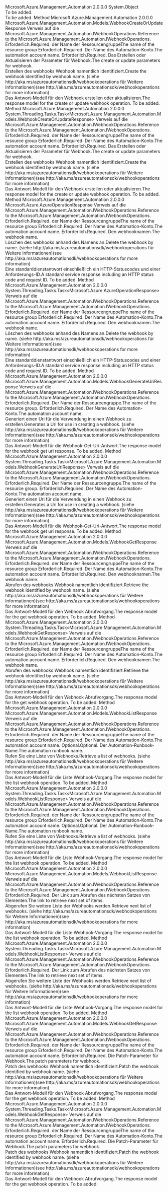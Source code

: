 <Type Name="WebhookOperationsExtensions" FullName="Microsoft.Azure.Management.Automation.WebhookOperationsExtensions">
  <TypeSignature Language="C#" Value="public static class WebhookOperationsExtensions" />
  <TypeSignature Language="ILAsm" Value=".class public auto ansi abstract sealed beforefieldinit WebhookOperationsExtensions extends System.Object" />
  <TypeSignature Language="DocId" Value="T:Microsoft.Azure.Management.Automation.WebhookOperationsExtensions" />
  <TypeSignature Language="VB.NET" Value="Public Module WebhookOperationsExtensions" />
  <TypeSignature Language="F#" Value="type WebhookOperationsExtensions = class" />
  <AssemblyInfo>
    <AssemblyName>Microsoft.Azure.Management.Automation</AssemblyName>
    <AssemblyVersion>2.0.0.0</AssemblyVersion>
  </AssemblyInfo>
  <Base>
    <BaseTypeName>System.Object</BaseTypeName>
  </Base>
  <Interfaces />
  <Docs>
    <summary>To be added.</summary>
    <remarks>To be added.</remarks>
  </Docs>
  <Members>
    <Member MemberName="CreateOrUpdate">
      <MemberSignature Language="C#" Value="public static Microsoft.Azure.Management.Automation.Models.WebhookCreateOrUpdateResponse CreateOrUpdate (this Microsoft.Azure.Management.Automation.IWebhookOperations operations, string resourceGroupName, string automationAccount, Microsoft.Azure.Management.Automation.Models.WebhookCreateOrUpdateParameters parameters);" />
      <MemberSignature Language="ILAsm" Value=".method public static hidebysig class Microsoft.Azure.Management.Automation.Models.WebhookCreateOrUpdateResponse CreateOrUpdate(class Microsoft.Azure.Management.Automation.IWebhookOperations operations, string resourceGroupName, string automationAccount, class Microsoft.Azure.Management.Automation.Models.WebhookCreateOrUpdateParameters parameters) cil managed" />
      <MemberSignature Language="DocId" Value="M:Microsoft.Azure.Management.Automation.WebhookOperationsExtensions.CreateOrUpdate(Microsoft.Azure.Management.Automation.IWebhookOperations,System.String,System.String,Microsoft.Azure.Management.Automation.Models.WebhookCreateOrUpdateParameters)" />
      <MemberSignature Language="VB.NET" Value="&lt;Extension()&gt;&#xA;Public Function CreateOrUpdate (operations As IWebhookOperations, resourceGroupName As String, automationAccount As String, parameters As WebhookCreateOrUpdateParameters) As WebhookCreateOrUpdateResponse" />
      <MemberSignature Language="F#" Value="static member CreateOrUpdate : Microsoft.Azure.Management.Automation.IWebhookOperations * string * string * Microsoft.Azure.Management.Automation.Models.WebhookCreateOrUpdateParameters -&gt; Microsoft.Azure.Management.Automation.Models.WebhookCreateOrUpdateResponse" Usage="Microsoft.Azure.Management.Automation.WebhookOperationsExtensions.CreateOrUpdate (operations, resourceGroupName, automationAccount, parameters)" />
      <MemberType>Method</MemberType>
      <AssemblyInfo>
        <AssemblyName>Microsoft.Azure.Management.Automation</AssemblyName>
        <AssemblyVersion>2.0.0.0</AssemblyVersion>
      </AssemblyInfo>
      <ReturnValue>
        <ReturnType>Microsoft.Azure.Management.Automation.Models.WebhookCreateOrUpdateResponse</ReturnType>
      </ReturnValue>
      <Parameters>
        <Parameter Name="operations" Type="Microsoft.Azure.Management.Automation.IWebhookOperations" RefType="this" />
        <Parameter Name="resourceGroupName" Type="System.String" />
        <Parameter Name="automationAccount" Type="System.String" />
        <Parameter Name="parameters" Type="Microsoft.Azure.Management.Automation.Models.WebhookCreateOrUpdateParameters" />
      </Parameters>
      <Docs>
        <param name="operations">
            <span data-ttu-id="424de-101">Verweis auf die Microsoft.Azure.Management.Automation.IWebhookOperations.</span><span class="sxs-lookup"><span data-stu-id="424de-101">Reference to the Microsoft.Azure.Management.Automation.IWebhookOperations.</span></span>
            </param>
        <param name="resourceGroupName">
            <span data-ttu-id="424de-102">Erforderlich.</span><span class="sxs-lookup"><span data-stu-id="424de-102">Required.</span></span> <span data-ttu-id="424de-103">der Name der Ressourcengruppe</span><span class="sxs-lookup"><span data-stu-id="424de-103">The name of the resource group</span></span>
            </param>
        <param name="automationAccount">
            <span data-ttu-id="424de-104">Erforderlich.</span><span class="sxs-lookup"><span data-stu-id="424de-104">Required.</span></span> <span data-ttu-id="424de-105">Der Name des Automation-Konto.</span><span class="sxs-lookup"><span data-stu-id="424de-105">The automation account name.</span></span>
            </param>
        <param name="parameters">
            <span data-ttu-id="424de-106">Erforderlich.</span><span class="sxs-lookup"><span data-stu-id="424de-106">Required.</span></span> <span data-ttu-id="424de-107">Das Erstellen oder Aktualisieren der Parameter für Webhook.</span><span class="sxs-lookup"><span data-stu-id="424de-107">The create or update parameters for webhook.</span></span>
            </param>
        <summary>
            <span data-ttu-id="424de-108">Erstellen des webhooks Webhook namentlich identifiziert.</span><span class="sxs-lookup"><span data-stu-id="424de-108">Create the webhook identified by webhook name.</span></span>  <span data-ttu-id="424de-109">(siehe http://aka.ms/azureautomationsdk/webhookoperations für Weitere Informationen)</span><span class="sxs-lookup"><span data-stu-id="424de-109">(see http://aka.ms/azureautomationsdk/webhookoperations for more information)</span></span>
            </summary>
        <returns>
            <span data-ttu-id="424de-110">Das Antwort-Modell für den Webhook erstellen oder aktualisieren.</span><span class="sxs-lookup"><span data-stu-id="424de-110">The response model for the create or update webhook operation.</span></span>
            </returns>
        <remarks>To be added.</remarks>
      </Docs>
    </Member>
    <Member MemberName="CreateOrUpdateAsync">
      <MemberSignature Language="C#" Value="public static System.Threading.Tasks.Task&lt;Microsoft.Azure.Management.Automation.Models.WebhookCreateOrUpdateResponse&gt; CreateOrUpdateAsync (this Microsoft.Azure.Management.Automation.IWebhookOperations operations, string resourceGroupName, string automationAccount, Microsoft.Azure.Management.Automation.Models.WebhookCreateOrUpdateParameters parameters);" />
      <MemberSignature Language="ILAsm" Value=".method public static hidebysig class System.Threading.Tasks.Task`1&lt;class Microsoft.Azure.Management.Automation.Models.WebhookCreateOrUpdateResponse&gt; CreateOrUpdateAsync(class Microsoft.Azure.Management.Automation.IWebhookOperations operations, string resourceGroupName, string automationAccount, class Microsoft.Azure.Management.Automation.Models.WebhookCreateOrUpdateParameters parameters) cil managed" />
      <MemberSignature Language="DocId" Value="M:Microsoft.Azure.Management.Automation.WebhookOperationsExtensions.CreateOrUpdateAsync(Microsoft.Azure.Management.Automation.IWebhookOperations,System.String,System.String,Microsoft.Azure.Management.Automation.Models.WebhookCreateOrUpdateParameters)" />
      <MemberSignature Language="VB.NET" Value="&lt;Extension()&gt;&#xA;Public Function CreateOrUpdateAsync (operations As IWebhookOperations, resourceGroupName As String, automationAccount As String, parameters As WebhookCreateOrUpdateParameters) As Task(Of WebhookCreateOrUpdateResponse)" />
      <MemberSignature Language="F#" Value="static member CreateOrUpdateAsync : Microsoft.Azure.Management.Automation.IWebhookOperations * string * string * Microsoft.Azure.Management.Automation.Models.WebhookCreateOrUpdateParameters -&gt; System.Threading.Tasks.Task&lt;Microsoft.Azure.Management.Automation.Models.WebhookCreateOrUpdateResponse&gt;" Usage="Microsoft.Azure.Management.Automation.WebhookOperationsExtensions.CreateOrUpdateAsync (operations, resourceGroupName, automationAccount, parameters)" />
      <MemberType>Method</MemberType>
      <AssemblyInfo>
        <AssemblyName>Microsoft.Azure.Management.Automation</AssemblyName>
        <AssemblyVersion>2.0.0.0</AssemblyVersion>
      </AssemblyInfo>
      <ReturnValue>
        <ReturnType>System.Threading.Tasks.Task&lt;Microsoft.Azure.Management.Automation.Models.WebhookCreateOrUpdateResponse&gt;</ReturnType>
      </ReturnValue>
      <Parameters>
        <Parameter Name="operations" Type="Microsoft.Azure.Management.Automation.IWebhookOperations" RefType="this" />
        <Parameter Name="resourceGroupName" Type="System.String" />
        <Parameter Name="automationAccount" Type="System.String" />
        <Parameter Name="parameters" Type="Microsoft.Azure.Management.Automation.Models.WebhookCreateOrUpdateParameters" />
      </Parameters>
      <Docs>
        <param name="operations">
            <span data-ttu-id="424de-111">Verweis auf die Microsoft.Azure.Management.Automation.IWebhookOperations.</span><span class="sxs-lookup"><span data-stu-id="424de-111">Reference to the Microsoft.Azure.Management.Automation.IWebhookOperations.</span></span>
            </param>
        <param name="resourceGroupName">
            <span data-ttu-id="424de-112">Erforderlich.</span><span class="sxs-lookup"><span data-stu-id="424de-112">Required.</span></span> <span data-ttu-id="424de-113">der Name der Ressourcengruppe</span><span class="sxs-lookup"><span data-stu-id="424de-113">The name of the resource group</span></span>
            </param>
        <param name="automationAccount">
            <span data-ttu-id="424de-114">Erforderlich.</span><span class="sxs-lookup"><span data-stu-id="424de-114">Required.</span></span> <span data-ttu-id="424de-115">Der Name des Automation-Konto.</span><span class="sxs-lookup"><span data-stu-id="424de-115">The automation account name.</span></span>
            </param>
        <param name="parameters">
            <span data-ttu-id="424de-116">Erforderlich.</span><span class="sxs-lookup"><span data-stu-id="424de-116">Required.</span></span> <span data-ttu-id="424de-117">Das Erstellen oder Aktualisieren der Parameter für Webhook.</span><span class="sxs-lookup"><span data-stu-id="424de-117">The create or update parameters for webhook.</span></span>
            </param>
        <summary>
            <span data-ttu-id="424de-118">Erstellen des webhooks Webhook namentlich identifiziert.</span><span class="sxs-lookup"><span data-stu-id="424de-118">Create the webhook identified by webhook name.</span></span>  <span data-ttu-id="424de-119">(siehe http://aka.ms/azureautomationsdk/webhookoperations für Weitere Informationen)</span><span class="sxs-lookup"><span data-stu-id="424de-119">(see http://aka.ms/azureautomationsdk/webhookoperations for more information)</span></span>
            </summary>
        <returns>
            <span data-ttu-id="424de-120">Das Antwort-Modell für den Webhook erstellen oder aktualisieren.</span><span class="sxs-lookup"><span data-stu-id="424de-120">The response model for the create or update webhook operation.</span></span>
            </returns>
        <remarks>To be added.</remarks>
      </Docs>
    </Member>
    <Member MemberName="Delete">
      <MemberSignature Language="C#" Value="public static Microsoft.Azure.AzureOperationResponse Delete (this Microsoft.Azure.Management.Automation.IWebhookOperations operations, string resourceGroupName, string automationAccount, string webhookName);" />
      <MemberSignature Language="ILAsm" Value=".method public static hidebysig class Microsoft.Azure.AzureOperationResponse Delete(class Microsoft.Azure.Management.Automation.IWebhookOperations operations, string resourceGroupName, string automationAccount, string webhookName) cil managed" />
      <MemberSignature Language="DocId" Value="M:Microsoft.Azure.Management.Automation.WebhookOperationsExtensions.Delete(Microsoft.Azure.Management.Automation.IWebhookOperations,System.String,System.String,System.String)" />
      <MemberSignature Language="VB.NET" Value="&lt;Extension()&gt;&#xA;Public Function Delete (operations As IWebhookOperations, resourceGroupName As String, automationAccount As String, webhookName As String) As AzureOperationResponse" />
      <MemberSignature Language="F#" Value="static member Delete : Microsoft.Azure.Management.Automation.IWebhookOperations * string * string * string -&gt; Microsoft.Azure.AzureOperationResponse" Usage="Microsoft.Azure.Management.Automation.WebhookOperationsExtensions.Delete (operations, resourceGroupName, automationAccount, webhookName)" />
      <MemberType>Method</MemberType>
      <AssemblyInfo>
        <AssemblyName>Microsoft.Azure.Management.Automation</AssemblyName>
        <AssemblyVersion>2.0.0.0</AssemblyVersion>
      </AssemblyInfo>
      <ReturnValue>
        <ReturnType>Microsoft.Azure.AzureOperationResponse</ReturnType>
      </ReturnValue>
      <Parameters>
        <Parameter Name="operations" Type="Microsoft.Azure.Management.Automation.IWebhookOperations" RefType="this" />
        <Parameter Name="resourceGroupName" Type="System.String" />
        <Parameter Name="automationAccount" Type="System.String" />
        <Parameter Name="webhookName" Type="System.String" />
      </Parameters>
      <Docs>
        <param name="operations">
            <span data-ttu-id="424de-121">Verweis auf die Microsoft.Azure.Management.Automation.IWebhookOperations.</span><span class="sxs-lookup"><span data-stu-id="424de-121">Reference to the Microsoft.Azure.Management.Automation.IWebhookOperations.</span></span>
            </param>
        <param name="resourceGroupName">
            <span data-ttu-id="424de-122">Erforderlich.</span><span class="sxs-lookup"><span data-stu-id="424de-122">Required.</span></span> <span data-ttu-id="424de-123">der Name der Ressourcengruppe</span><span class="sxs-lookup"><span data-stu-id="424de-123">The name of the resource group</span></span>
            </param>
        <param name="automationAccount">
            <span data-ttu-id="424de-124">Erforderlich.</span><span class="sxs-lookup"><span data-stu-id="424de-124">Required.</span></span> <span data-ttu-id="424de-125">Der Name des Automation-Konto.</span><span class="sxs-lookup"><span data-stu-id="424de-125">The automation account name.</span></span>
            </param>
        <param name="webhookName">
            <span data-ttu-id="424de-126">Erforderlich.</span><span class="sxs-lookup"><span data-stu-id="424de-126">Required.</span></span> <span data-ttu-id="424de-127">Den webhooknamen.</span><span class="sxs-lookup"><span data-stu-id="424de-127">The webhook name.</span></span>
            </param>
        <summary>
            <span data-ttu-id="424de-128">Löschen des webhooks anhand des Namens an.</span><span class="sxs-lookup"><span data-stu-id="424de-128">Delete the webhook by name.</span></span>  <span data-ttu-id="424de-129">(siehe http://aka.ms/azureautomationsdk/webhookoperations für Weitere Informationen)</span><span class="sxs-lookup"><span data-stu-id="424de-129">(see http://aka.ms/azureautomationsdk/webhookoperations for more information)</span></span>
            </summary>
        <returns>
            <span data-ttu-id="424de-130">Eine standarddienstantwort einschließlich ein HTTP-Statuscodes und einer Anforderungs-ID.</span><span class="sxs-lookup"><span data-stu-id="424de-130">A standard service response including an HTTP status code and request ID.</span></span>
            </returns>
        <remarks>To be added.</remarks>
      </Docs>
    </Member>
    <Member MemberName="DeleteAsync">
      <MemberSignature Language="C#" Value="public static System.Threading.Tasks.Task&lt;Microsoft.Azure.AzureOperationResponse&gt; DeleteAsync (this Microsoft.Azure.Management.Automation.IWebhookOperations operations, string resourceGroupName, string automationAccount, string webhookName);" />
      <MemberSignature Language="ILAsm" Value=".method public static hidebysig class System.Threading.Tasks.Task`1&lt;class Microsoft.Azure.AzureOperationResponse&gt; DeleteAsync(class Microsoft.Azure.Management.Automation.IWebhookOperations operations, string resourceGroupName, string automationAccount, string webhookName) cil managed" />
      <MemberSignature Language="DocId" Value="M:Microsoft.Azure.Management.Automation.WebhookOperationsExtensions.DeleteAsync(Microsoft.Azure.Management.Automation.IWebhookOperations,System.String,System.String,System.String)" />
      <MemberSignature Language="VB.NET" Value="&lt;Extension()&gt;&#xA;Public Function DeleteAsync (operations As IWebhookOperations, resourceGroupName As String, automationAccount As String, webhookName As String) As Task(Of AzureOperationResponse)" />
      <MemberSignature Language="F#" Value="static member DeleteAsync : Microsoft.Azure.Management.Automation.IWebhookOperations * string * string * string -&gt; System.Threading.Tasks.Task&lt;Microsoft.Azure.AzureOperationResponse&gt;" Usage="Microsoft.Azure.Management.Automation.WebhookOperationsExtensions.DeleteAsync (operations, resourceGroupName, automationAccount, webhookName)" />
      <MemberType>Method</MemberType>
      <AssemblyInfo>
        <AssemblyName>Microsoft.Azure.Management.Automation</AssemblyName>
        <AssemblyVersion>2.0.0.0</AssemblyVersion>
      </AssemblyInfo>
      <ReturnValue>
        <ReturnType>System.Threading.Tasks.Task&lt;Microsoft.Azure.AzureOperationResponse&gt;</ReturnType>
      </ReturnValue>
      <Parameters>
        <Parameter Name="operations" Type="Microsoft.Azure.Management.Automation.IWebhookOperations" RefType="this" />
        <Parameter Name="resourceGroupName" Type="System.String" />
        <Parameter Name="automationAccount" Type="System.String" />
        <Parameter Name="webhookName" Type="System.String" />
      </Parameters>
      <Docs>
        <param name="operations">
            <span data-ttu-id="424de-131">Verweis auf die Microsoft.Azure.Management.Automation.IWebhookOperations.</span><span class="sxs-lookup"><span data-stu-id="424de-131">Reference to the Microsoft.Azure.Management.Automation.IWebhookOperations.</span></span>
            </param>
        <param name="resourceGroupName">
            <span data-ttu-id="424de-132">Erforderlich.</span><span class="sxs-lookup"><span data-stu-id="424de-132">Required.</span></span> <span data-ttu-id="424de-133">der Name der Ressourcengruppe</span><span class="sxs-lookup"><span data-stu-id="424de-133">The name of the resource group</span></span>
            </param>
        <param name="automationAccount">
            <span data-ttu-id="424de-134">Erforderlich.</span><span class="sxs-lookup"><span data-stu-id="424de-134">Required.</span></span> <span data-ttu-id="424de-135">Der Name des Automation-Konto.</span><span class="sxs-lookup"><span data-stu-id="424de-135">The automation account name.</span></span>
            </param>
        <param name="webhookName">
            <span data-ttu-id="424de-136">Erforderlich.</span><span class="sxs-lookup"><span data-stu-id="424de-136">Required.</span></span> <span data-ttu-id="424de-137">Den webhooknamen.</span><span class="sxs-lookup"><span data-stu-id="424de-137">The webhook name.</span></span>
            </param>
        <summary>
            <span data-ttu-id="424de-138">Löschen des webhooks anhand des Namens an.</span><span class="sxs-lookup"><span data-stu-id="424de-138">Delete the webhook by name.</span></span>  <span data-ttu-id="424de-139">(siehe http://aka.ms/azureautomationsdk/webhookoperations für Weitere Informationen)</span><span class="sxs-lookup"><span data-stu-id="424de-139">(see http://aka.ms/azureautomationsdk/webhookoperations for more information)</span></span>
            </summary>
        <returns>
            <span data-ttu-id="424de-140">Eine standarddienstantwort einschließlich ein HTTP-Statuscodes und einer Anforderungs-ID.</span><span class="sxs-lookup"><span data-stu-id="424de-140">A standard service response including an HTTP status code and request ID.</span></span>
            </returns>
        <remarks>To be added.</remarks>
      </Docs>
    </Member>
    <Member MemberName="GenerateUri">
      <MemberSignature Language="C#" Value="public static Microsoft.Azure.Management.Automation.Models.WebhookGenerateUriResponse GenerateUri (this Microsoft.Azure.Management.Automation.IWebhookOperations operations, string resourceGroupName, string automationAccount);" />
      <MemberSignature Language="ILAsm" Value=".method public static hidebysig class Microsoft.Azure.Management.Automation.Models.WebhookGenerateUriResponse GenerateUri(class Microsoft.Azure.Management.Automation.IWebhookOperations operations, string resourceGroupName, string automationAccount) cil managed" />
      <MemberSignature Language="DocId" Value="M:Microsoft.Azure.Management.Automation.WebhookOperationsExtensions.GenerateUri(Microsoft.Azure.Management.Automation.IWebhookOperations,System.String,System.String)" />
      <MemberSignature Language="VB.NET" Value="&lt;Extension()&gt;&#xA;Public Function GenerateUri (operations As IWebhookOperations, resourceGroupName As String, automationAccount As String) As WebhookGenerateUriResponse" />
      <MemberSignature Language="F#" Value="static member GenerateUri : Microsoft.Azure.Management.Automation.IWebhookOperations * string * string -&gt; Microsoft.Azure.Management.Automation.Models.WebhookGenerateUriResponse" Usage="Microsoft.Azure.Management.Automation.WebhookOperationsExtensions.GenerateUri (operations, resourceGroupName, automationAccount)" />
      <MemberType>Method</MemberType>
      <AssemblyInfo>
        <AssemblyName>Microsoft.Azure.Management.Automation</AssemblyName>
        <AssemblyVersion>2.0.0.0</AssemblyVersion>
      </AssemblyInfo>
      <ReturnValue>
        <ReturnType>Microsoft.Azure.Management.Automation.Models.WebhookGenerateUriResponse</ReturnType>
      </ReturnValue>
      <Parameters>
        <Parameter Name="operations" Type="Microsoft.Azure.Management.Automation.IWebhookOperations" RefType="this" />
        <Parameter Name="resourceGroupName" Type="System.String" />
        <Parameter Name="automationAccount" Type="System.String" />
      </Parameters>
      <Docs>
        <param name="operations">
            <span data-ttu-id="424de-141">Verweis auf die Microsoft.Azure.Management.Automation.IWebhookOperations.</span><span class="sxs-lookup"><span data-stu-id="424de-141">Reference to the Microsoft.Azure.Management.Automation.IWebhookOperations.</span></span>
            </param>
        <param name="resourceGroupName">
            <span data-ttu-id="424de-142">Erforderlich.</span><span class="sxs-lookup"><span data-stu-id="424de-142">Required.</span></span> <span data-ttu-id="424de-143">Der Name der Ressourcengruppe.</span><span class="sxs-lookup"><span data-stu-id="424de-143">The name of the resource group.</span></span>
            </param>
        <param name="automationAccount">
            <span data-ttu-id="424de-144">Erforderlich.</span><span class="sxs-lookup"><span data-stu-id="424de-144">Required.</span></span> <span data-ttu-id="424de-145">Der Name des Automation-Konto.</span><span class="sxs-lookup"><span data-stu-id="424de-145">The automation account name.</span></span>
            </param>
        <summary>
            <span data-ttu-id="424de-146">Generiert einen Uri für die Verwendung in einen Webhook zu erstellen.</span><span class="sxs-lookup"><span data-stu-id="424de-146">Generates a Uri for use in creating a webhook.</span></span>  <span data-ttu-id="424de-147">(siehe http://aka.ms/azureautomationsdk/webhookoperations für Weitere Informationen)</span><span class="sxs-lookup"><span data-stu-id="424de-147">(see http://aka.ms/azureautomationsdk/webhookoperations for more information)</span></span>
            </summary>
        <returns>
            <span data-ttu-id="424de-148">Das Antwort-Modell für die Webhook-Get-Uri-Antwort.</span><span class="sxs-lookup"><span data-stu-id="424de-148">The response model for the webhook get uri response.</span></span>
            </returns>
        <remarks>To be added.</remarks>
      </Docs>
    </Member>
    <Member MemberName="GenerateUriAsync">
      <MemberSignature Language="C#" Value="public static System.Threading.Tasks.Task&lt;Microsoft.Azure.Management.Automation.Models.WebhookGenerateUriResponse&gt; GenerateUriAsync (this Microsoft.Azure.Management.Automation.IWebhookOperations operations, string resourceGroupName, string automationAccount);" />
      <MemberSignature Language="ILAsm" Value=".method public static hidebysig class System.Threading.Tasks.Task`1&lt;class Microsoft.Azure.Management.Automation.Models.WebhookGenerateUriResponse&gt; GenerateUriAsync(class Microsoft.Azure.Management.Automation.IWebhookOperations operations, string resourceGroupName, string automationAccount) cil managed" />
      <MemberSignature Language="DocId" Value="M:Microsoft.Azure.Management.Automation.WebhookOperationsExtensions.GenerateUriAsync(Microsoft.Azure.Management.Automation.IWebhookOperations,System.String,System.String)" />
      <MemberSignature Language="VB.NET" Value="&lt;Extension()&gt;&#xA;Public Function GenerateUriAsync (operations As IWebhookOperations, resourceGroupName As String, automationAccount As String) As Task(Of WebhookGenerateUriResponse)" />
      <MemberSignature Language="F#" Value="static member GenerateUriAsync : Microsoft.Azure.Management.Automation.IWebhookOperations * string * string -&gt; System.Threading.Tasks.Task&lt;Microsoft.Azure.Management.Automation.Models.WebhookGenerateUriResponse&gt;" Usage="Microsoft.Azure.Management.Automation.WebhookOperationsExtensions.GenerateUriAsync (operations, resourceGroupName, automationAccount)" />
      <MemberType>Method</MemberType>
      <AssemblyInfo>
        <AssemblyName>Microsoft.Azure.Management.Automation</AssemblyName>
        <AssemblyVersion>2.0.0.0</AssemblyVersion>
      </AssemblyInfo>
      <ReturnValue>
        <ReturnType>System.Threading.Tasks.Task&lt;Microsoft.Azure.Management.Automation.Models.WebhookGenerateUriResponse&gt;</ReturnType>
      </ReturnValue>
      <Parameters>
        <Parameter Name="operations" Type="Microsoft.Azure.Management.Automation.IWebhookOperations" RefType="this" />
        <Parameter Name="resourceGroupName" Type="System.String" />
        <Parameter Name="automationAccount" Type="System.String" />
      </Parameters>
      <Docs>
        <param name="operations">
            <span data-ttu-id="424de-149">Verweis auf die Microsoft.Azure.Management.Automation.IWebhookOperations.</span><span class="sxs-lookup"><span data-stu-id="424de-149">Reference to the Microsoft.Azure.Management.Automation.IWebhookOperations.</span></span>
            </param>
        <param name="resourceGroupName">
            <span data-ttu-id="424de-150">Erforderlich.</span><span class="sxs-lookup"><span data-stu-id="424de-150">Required.</span></span> <span data-ttu-id="424de-151">Der Name der Ressourcengruppe.</span><span class="sxs-lookup"><span data-stu-id="424de-151">The name of the resource group.</span></span>
            </param>
        <param name="automationAccount">
            <span data-ttu-id="424de-152">Erforderlich.</span><span class="sxs-lookup"><span data-stu-id="424de-152">Required.</span></span> <span data-ttu-id="424de-153">Der Name des Automation-Konto.</span><span class="sxs-lookup"><span data-stu-id="424de-153">The automation account name.</span></span>
            </param>
        <summary>
            <span data-ttu-id="424de-154">Generiert einen Uri für die Verwendung in einen Webhook zu erstellen.</span><span class="sxs-lookup"><span data-stu-id="424de-154">Generates a Uri for use in creating a webhook.</span></span>  <span data-ttu-id="424de-155">(siehe http://aka.ms/azureautomationsdk/webhookoperations für Weitere Informationen)</span><span class="sxs-lookup"><span data-stu-id="424de-155">(see http://aka.ms/azureautomationsdk/webhookoperations for more information)</span></span>
            </summary>
        <returns>
            <span data-ttu-id="424de-156">Das Antwort-Modell für die Webhook-Get-Uri-Antwort.</span><span class="sxs-lookup"><span data-stu-id="424de-156">The response model for the webhook get uri response.</span></span>
            </returns>
        <remarks>To be added.</remarks>
      </Docs>
    </Member>
    <Member MemberName="Get">
      <MemberSignature Language="C#" Value="public static Microsoft.Azure.Management.Automation.Models.WebhookGetResponse Get (this Microsoft.Azure.Management.Automation.IWebhookOperations operations, string resourceGroupName, string automationAccount, string webhookName);" />
      <MemberSignature Language="ILAsm" Value=".method public static hidebysig class Microsoft.Azure.Management.Automation.Models.WebhookGetResponse Get(class Microsoft.Azure.Management.Automation.IWebhookOperations operations, string resourceGroupName, string automationAccount, string webhookName) cil managed" />
      <MemberSignature Language="DocId" Value="M:Microsoft.Azure.Management.Automation.WebhookOperationsExtensions.Get(Microsoft.Azure.Management.Automation.IWebhookOperations,System.String,System.String,System.String)" />
      <MemberSignature Language="VB.NET" Value="&lt;Extension()&gt;&#xA;Public Function Get (operations As IWebhookOperations, resourceGroupName As String, automationAccount As String, webhookName As String) As WebhookGetResponse" />
      <MemberSignature Language="F#" Value="static member Get : Microsoft.Azure.Management.Automation.IWebhookOperations * string * string * string -&gt; Microsoft.Azure.Management.Automation.Models.WebhookGetResponse" Usage="Microsoft.Azure.Management.Automation.WebhookOperationsExtensions.Get (operations, resourceGroupName, automationAccount, webhookName)" />
      <MemberType>Method</MemberType>
      <AssemblyInfo>
        <AssemblyName>Microsoft.Azure.Management.Automation</AssemblyName>
        <AssemblyVersion>2.0.0.0</AssemblyVersion>
      </AssemblyInfo>
      <ReturnValue>
        <ReturnType>Microsoft.Azure.Management.Automation.Models.WebhookGetResponse</ReturnType>
      </ReturnValue>
      <Parameters>
        <Parameter Name="operations" Type="Microsoft.Azure.Management.Automation.IWebhookOperations" RefType="this" />
        <Parameter Name="resourceGroupName" Type="System.String" />
        <Parameter Name="automationAccount" Type="System.String" />
        <Parameter Name="webhookName" Type="System.String" />
      </Parameters>
      <Docs>
        <param name="operations">
            <span data-ttu-id="424de-157">Verweis auf die Microsoft.Azure.Management.Automation.IWebhookOperations.</span><span class="sxs-lookup"><span data-stu-id="424de-157">Reference to the Microsoft.Azure.Management.Automation.IWebhookOperations.</span></span>
            </param>
        <param name="resourceGroupName">
            <span data-ttu-id="424de-158">Erforderlich.</span><span class="sxs-lookup"><span data-stu-id="424de-158">Required.</span></span> <span data-ttu-id="424de-159">der Name der Ressourcengruppe</span><span class="sxs-lookup"><span data-stu-id="424de-159">The name of the resource group</span></span>
            </param>
        <param name="automationAccount">
            <span data-ttu-id="424de-160">Erforderlich.</span><span class="sxs-lookup"><span data-stu-id="424de-160">Required.</span></span> <span data-ttu-id="424de-161">Der Name des Automation-Konto.</span><span class="sxs-lookup"><span data-stu-id="424de-161">The automation account name.</span></span>
            </param>
        <param name="webhookName">
            <span data-ttu-id="424de-162">Erforderlich.</span><span class="sxs-lookup"><span data-stu-id="424de-162">Required.</span></span> <span data-ttu-id="424de-163">Den webhooknamen.</span><span class="sxs-lookup"><span data-stu-id="424de-163">The webhook name.</span></span>
            </param>
        <summary>
            <span data-ttu-id="424de-164">Abrufen des webhooks Webhook namentlich identifiziert.</span><span class="sxs-lookup"><span data-stu-id="424de-164">Retrieve the webhook identified by webhook name.</span></span>  <span data-ttu-id="424de-165">(siehe http://aka.ms/azureautomationsdk/webhookoperations für Weitere Informationen)</span><span class="sxs-lookup"><span data-stu-id="424de-165">(see http://aka.ms/azureautomationsdk/webhookoperations for more information)</span></span>
            </summary>
        <returns>
            <span data-ttu-id="424de-166">Das Antwort-Modell für den Webhook Abrufvorgang.</span><span class="sxs-lookup"><span data-stu-id="424de-166">The response model for the get webhook operation.</span></span>
            </returns>
        <remarks>To be added.</remarks>
      </Docs>
    </Member>
    <Member MemberName="GetAsync">
      <MemberSignature Language="C#" Value="public static System.Threading.Tasks.Task&lt;Microsoft.Azure.Management.Automation.Models.WebhookGetResponse&gt; GetAsync (this Microsoft.Azure.Management.Automation.IWebhookOperations operations, string resourceGroupName, string automationAccount, string webhookName);" />
      <MemberSignature Language="ILAsm" Value=".method public static hidebysig class System.Threading.Tasks.Task`1&lt;class Microsoft.Azure.Management.Automation.Models.WebhookGetResponse&gt; GetAsync(class Microsoft.Azure.Management.Automation.IWebhookOperations operations, string resourceGroupName, string automationAccount, string webhookName) cil managed" />
      <MemberSignature Language="DocId" Value="M:Microsoft.Azure.Management.Automation.WebhookOperationsExtensions.GetAsync(Microsoft.Azure.Management.Automation.IWebhookOperations,System.String,System.String,System.String)" />
      <MemberSignature Language="VB.NET" Value="&lt;Extension()&gt;&#xA;Public Function GetAsync (operations As IWebhookOperations, resourceGroupName As String, automationAccount As String, webhookName As String) As Task(Of WebhookGetResponse)" />
      <MemberSignature Language="F#" Value="static member GetAsync : Microsoft.Azure.Management.Automation.IWebhookOperations * string * string * string -&gt; System.Threading.Tasks.Task&lt;Microsoft.Azure.Management.Automation.Models.WebhookGetResponse&gt;" Usage="Microsoft.Azure.Management.Automation.WebhookOperationsExtensions.GetAsync (operations, resourceGroupName, automationAccount, webhookName)" />
      <MemberType>Method</MemberType>
      <AssemblyInfo>
        <AssemblyName>Microsoft.Azure.Management.Automation</AssemblyName>
        <AssemblyVersion>2.0.0.0</AssemblyVersion>
      </AssemblyInfo>
      <ReturnValue>
        <ReturnType>System.Threading.Tasks.Task&lt;Microsoft.Azure.Management.Automation.Models.WebhookGetResponse&gt;</ReturnType>
      </ReturnValue>
      <Parameters>
        <Parameter Name="operations" Type="Microsoft.Azure.Management.Automation.IWebhookOperations" RefType="this" />
        <Parameter Name="resourceGroupName" Type="System.String" />
        <Parameter Name="automationAccount" Type="System.String" />
        <Parameter Name="webhookName" Type="System.String" />
      </Parameters>
      <Docs>
        <param name="operations">
            <span data-ttu-id="424de-167">Verweis auf die Microsoft.Azure.Management.Automation.IWebhookOperations.</span><span class="sxs-lookup"><span data-stu-id="424de-167">Reference to the Microsoft.Azure.Management.Automation.IWebhookOperations.</span></span>
            </param>
        <param name="resourceGroupName">
            <span data-ttu-id="424de-168">Erforderlich.</span><span class="sxs-lookup"><span data-stu-id="424de-168">Required.</span></span> <span data-ttu-id="424de-169">der Name der Ressourcengruppe</span><span class="sxs-lookup"><span data-stu-id="424de-169">The name of the resource group</span></span>
            </param>
        <param name="automationAccount">
            <span data-ttu-id="424de-170">Erforderlich.</span><span class="sxs-lookup"><span data-stu-id="424de-170">Required.</span></span> <span data-ttu-id="424de-171">Der Name des Automation-Konto.</span><span class="sxs-lookup"><span data-stu-id="424de-171">The automation account name.</span></span>
            </param>
        <param name="webhookName">
            <span data-ttu-id="424de-172">Erforderlich.</span><span class="sxs-lookup"><span data-stu-id="424de-172">Required.</span></span> <span data-ttu-id="424de-173">Den webhooknamen.</span><span class="sxs-lookup"><span data-stu-id="424de-173">The webhook name.</span></span>
            </param>
        <summary>
            <span data-ttu-id="424de-174">Abrufen des webhooks Webhook namentlich identifiziert.</span><span class="sxs-lookup"><span data-stu-id="424de-174">Retrieve the webhook identified by webhook name.</span></span>  <span data-ttu-id="424de-175">(siehe http://aka.ms/azureautomationsdk/webhookoperations für Weitere Informationen)</span><span class="sxs-lookup"><span data-stu-id="424de-175">(see http://aka.ms/azureautomationsdk/webhookoperations for more information)</span></span>
            </summary>
        <returns>
            <span data-ttu-id="424de-176">Das Antwort-Modell für den Webhook Abrufvorgang.</span><span class="sxs-lookup"><span data-stu-id="424de-176">The response model for the get webhook operation.</span></span>
            </returns>
        <remarks>To be added.</remarks>
      </Docs>
    </Member>
    <Member MemberName="List">
      <MemberSignature Language="C#" Value="public static Microsoft.Azure.Management.Automation.Models.WebhookListResponse List (this Microsoft.Azure.Management.Automation.IWebhookOperations operations, string resourceGroupName, string automationAccount, string runbookName);" />
      <MemberSignature Language="ILAsm" Value=".method public static hidebysig class Microsoft.Azure.Management.Automation.Models.WebhookListResponse List(class Microsoft.Azure.Management.Automation.IWebhookOperations operations, string resourceGroupName, string automationAccount, string runbookName) cil managed" />
      <MemberSignature Language="DocId" Value="M:Microsoft.Azure.Management.Automation.WebhookOperationsExtensions.List(Microsoft.Azure.Management.Automation.IWebhookOperations,System.String,System.String,System.String)" />
      <MemberSignature Language="VB.NET" Value="&lt;Extension()&gt;&#xA;Public Function List (operations As IWebhookOperations, resourceGroupName As String, automationAccount As String, runbookName As String) As WebhookListResponse" />
      <MemberSignature Language="F#" Value="static member List : Microsoft.Azure.Management.Automation.IWebhookOperations * string * string * string -&gt; Microsoft.Azure.Management.Automation.Models.WebhookListResponse" Usage="Microsoft.Azure.Management.Automation.WebhookOperationsExtensions.List (operations, resourceGroupName, automationAccount, runbookName)" />
      <MemberType>Method</MemberType>
      <AssemblyInfo>
        <AssemblyName>Microsoft.Azure.Management.Automation</AssemblyName>
        <AssemblyVersion>2.0.0.0</AssemblyVersion>
      </AssemblyInfo>
      <ReturnValue>
        <ReturnType>Microsoft.Azure.Management.Automation.Models.WebhookListResponse</ReturnType>
      </ReturnValue>
      <Parameters>
        <Parameter Name="operations" Type="Microsoft.Azure.Management.Automation.IWebhookOperations" RefType="this" />
        <Parameter Name="resourceGroupName" Type="System.String" />
        <Parameter Name="automationAccount" Type="System.String" />
        <Parameter Name="runbookName" Type="System.String" />
      </Parameters>
      <Docs>
        <param name="operations">
            <span data-ttu-id="424de-177">Verweis auf die Microsoft.Azure.Management.Automation.IWebhookOperations.</span><span class="sxs-lookup"><span data-stu-id="424de-177">Reference to the Microsoft.Azure.Management.Automation.IWebhookOperations.</span></span>
            </param>
        <param name="resourceGroupName">
            <span data-ttu-id="424de-178">Erforderlich.</span><span class="sxs-lookup"><span data-stu-id="424de-178">Required.</span></span> <span data-ttu-id="424de-179">der Name der Ressourcengruppe</span><span class="sxs-lookup"><span data-stu-id="424de-179">The name of the resource group</span></span>
            </param>
        <param name="automationAccount">
            <span data-ttu-id="424de-180">Erforderlich.</span><span class="sxs-lookup"><span data-stu-id="424de-180">Required.</span></span> <span data-ttu-id="424de-181">Der Name des Automation-Konto.</span><span class="sxs-lookup"><span data-stu-id="424de-181">The automation account name.</span></span>
            </param>
        <param name="runbookName">
            <span data-ttu-id="424de-182">Optional.</span><span class="sxs-lookup"><span data-stu-id="424de-182">Optional.</span></span> <span data-ttu-id="424de-183">Der Automation-Runbook-Name.</span><span class="sxs-lookup"><span data-stu-id="424de-183">The automation runbook name.</span></span>
            </param>
        <summary>
            <span data-ttu-id="424de-184">Rufen Sie eine Liste von Webhooks.</span><span class="sxs-lookup"><span data-stu-id="424de-184">Retrieve a list of webhooks.</span></span>  <span data-ttu-id="424de-185">(siehe http://aka.ms/azureautomationsdk/webhookoperations für Weitere Informationen)</span><span class="sxs-lookup"><span data-stu-id="424de-185">(see http://aka.ms/azureautomationsdk/webhookoperations for more information)</span></span>
            </summary>
        <returns>
            <span data-ttu-id="424de-186">Das Antwort-Modell für die Liste Webhook-Vorgang.</span><span class="sxs-lookup"><span data-stu-id="424de-186">The response model for the list webhook operation.</span></span>
            </returns>
        <remarks>To be added.</remarks>
      </Docs>
    </Member>
    <Member MemberName="ListAsync">
      <MemberSignature Language="C#" Value="public static System.Threading.Tasks.Task&lt;Microsoft.Azure.Management.Automation.Models.WebhookListResponse&gt; ListAsync (this Microsoft.Azure.Management.Automation.IWebhookOperations operations, string resourceGroupName, string automationAccount, string runbookName);" />
      <MemberSignature Language="ILAsm" Value=".method public static hidebysig class System.Threading.Tasks.Task`1&lt;class Microsoft.Azure.Management.Automation.Models.WebhookListResponse&gt; ListAsync(class Microsoft.Azure.Management.Automation.IWebhookOperations operations, string resourceGroupName, string automationAccount, string runbookName) cil managed" />
      <MemberSignature Language="DocId" Value="M:Microsoft.Azure.Management.Automation.WebhookOperationsExtensions.ListAsync(Microsoft.Azure.Management.Automation.IWebhookOperations,System.String,System.String,System.String)" />
      <MemberSignature Language="VB.NET" Value="&lt;Extension()&gt;&#xA;Public Function ListAsync (operations As IWebhookOperations, resourceGroupName As String, automationAccount As String, runbookName As String) As Task(Of WebhookListResponse)" />
      <MemberSignature Language="F#" Value="static member ListAsync : Microsoft.Azure.Management.Automation.IWebhookOperations * string * string * string -&gt; System.Threading.Tasks.Task&lt;Microsoft.Azure.Management.Automation.Models.WebhookListResponse&gt;" Usage="Microsoft.Azure.Management.Automation.WebhookOperationsExtensions.ListAsync (operations, resourceGroupName, automationAccount, runbookName)" />
      <MemberType>Method</MemberType>
      <AssemblyInfo>
        <AssemblyName>Microsoft.Azure.Management.Automation</AssemblyName>
        <AssemblyVersion>2.0.0.0</AssemblyVersion>
      </AssemblyInfo>
      <ReturnValue>
        <ReturnType>System.Threading.Tasks.Task&lt;Microsoft.Azure.Management.Automation.Models.WebhookListResponse&gt;</ReturnType>
      </ReturnValue>
      <Parameters>
        <Parameter Name="operations" Type="Microsoft.Azure.Management.Automation.IWebhookOperations" RefType="this" />
        <Parameter Name="resourceGroupName" Type="System.String" />
        <Parameter Name="automationAccount" Type="System.String" />
        <Parameter Name="runbookName" Type="System.String" />
      </Parameters>
      <Docs>
        <param name="operations">
            <span data-ttu-id="424de-187">Verweis auf die Microsoft.Azure.Management.Automation.IWebhookOperations.</span><span class="sxs-lookup"><span data-stu-id="424de-187">Reference to the Microsoft.Azure.Management.Automation.IWebhookOperations.</span></span>
            </param>
        <param name="resourceGroupName">
            <span data-ttu-id="424de-188">Erforderlich.</span><span class="sxs-lookup"><span data-stu-id="424de-188">Required.</span></span> <span data-ttu-id="424de-189">der Name der Ressourcengruppe</span><span class="sxs-lookup"><span data-stu-id="424de-189">The name of the resource group</span></span>
            </param>
        <param name="automationAccount">
            <span data-ttu-id="424de-190">Erforderlich.</span><span class="sxs-lookup"><span data-stu-id="424de-190">Required.</span></span> <span data-ttu-id="424de-191">Der Name des Automation-Konto.</span><span class="sxs-lookup"><span data-stu-id="424de-191">The automation account name.</span></span>
            </param>
        <param name="runbookName">
            <span data-ttu-id="424de-192">Optional.</span><span class="sxs-lookup"><span data-stu-id="424de-192">Optional.</span></span> <span data-ttu-id="424de-193">Der Automation-Runbook-Name.</span><span class="sxs-lookup"><span data-stu-id="424de-193">The automation runbook name.</span></span>
            </param>
        <summary>
            <span data-ttu-id="424de-194">Rufen Sie eine Liste von Webhooks.</span><span class="sxs-lookup"><span data-stu-id="424de-194">Retrieve a list of webhooks.</span></span>  <span data-ttu-id="424de-195">(siehe http://aka.ms/azureautomationsdk/webhookoperations für Weitere Informationen)</span><span class="sxs-lookup"><span data-stu-id="424de-195">(see http://aka.ms/azureautomationsdk/webhookoperations for more information)</span></span>
            </summary>
        <returns>
            <span data-ttu-id="424de-196">Das Antwort-Modell für die Liste Webhook-Vorgang.</span><span class="sxs-lookup"><span data-stu-id="424de-196">The response model for the list webhook operation.</span></span>
            </returns>
        <remarks>To be added.</remarks>
      </Docs>
    </Member>
    <Member MemberName="ListNext">
      <MemberSignature Language="C#" Value="public static Microsoft.Azure.Management.Automation.Models.WebhookListResponse ListNext (this Microsoft.Azure.Management.Automation.IWebhookOperations operations, string nextLink);" />
      <MemberSignature Language="ILAsm" Value=".method public static hidebysig class Microsoft.Azure.Management.Automation.Models.WebhookListResponse ListNext(class Microsoft.Azure.Management.Automation.IWebhookOperations operations, string nextLink) cil managed" />
      <MemberSignature Language="DocId" Value="M:Microsoft.Azure.Management.Automation.WebhookOperationsExtensions.ListNext(Microsoft.Azure.Management.Automation.IWebhookOperations,System.String)" />
      <MemberSignature Language="VB.NET" Value="&lt;Extension()&gt;&#xA;Public Function ListNext (operations As IWebhookOperations, nextLink As String) As WebhookListResponse" />
      <MemberSignature Language="F#" Value="static member ListNext : Microsoft.Azure.Management.Automation.IWebhookOperations * string -&gt; Microsoft.Azure.Management.Automation.Models.WebhookListResponse" Usage="Microsoft.Azure.Management.Automation.WebhookOperationsExtensions.ListNext (operations, nextLink)" />
      <MemberType>Method</MemberType>
      <AssemblyInfo>
        <AssemblyName>Microsoft.Azure.Management.Automation</AssemblyName>
        <AssemblyVersion>2.0.0.0</AssemblyVersion>
      </AssemblyInfo>
      <ReturnValue>
        <ReturnType>Microsoft.Azure.Management.Automation.Models.WebhookListResponse</ReturnType>
      </ReturnValue>
      <Parameters>
        <Parameter Name="operations" Type="Microsoft.Azure.Management.Automation.IWebhookOperations" RefType="this" />
        <Parameter Name="nextLink" Type="System.String" />
      </Parameters>
      <Docs>
        <param name="operations">
            <span data-ttu-id="424de-197">Verweis auf die Microsoft.Azure.Management.Automation.IWebhookOperations.</span><span class="sxs-lookup"><span data-stu-id="424de-197">Reference to the Microsoft.Azure.Management.Automation.IWebhookOperations.</span></span>
            </param>
        <param name="nextLink">
            <span data-ttu-id="424de-198">Erforderlich.</span><span class="sxs-lookup"><span data-stu-id="424de-198">Required.</span></span> <span data-ttu-id="424de-199">Der Link zum Abrufen des nächsten Satzes von Elementen.</span><span class="sxs-lookup"><span data-stu-id="424de-199">The link to retrieve next set of items.</span></span>
            </param>
        <summary>
            <span data-ttu-id="424de-200">Abgerufen Sie weitere Liste der Webhooks werden.</span><span class="sxs-lookup"><span data-stu-id="424de-200">Retrieve next list of webhooks.</span></span>  <span data-ttu-id="424de-201">(siehe http://aka.ms/azureautomationsdk/webhookoperations für Weitere Informationen)</span><span class="sxs-lookup"><span data-stu-id="424de-201">(see http://aka.ms/azureautomationsdk/webhookoperations for more information)</span></span>
            </summary>
        <returns>
            <span data-ttu-id="424de-202">Das Antwort-Modell für die Liste Webhook-Vorgang.</span><span class="sxs-lookup"><span data-stu-id="424de-202">The response model for the list webhook operation.</span></span>
            </returns>
        <remarks>To be added.</remarks>
      </Docs>
    </Member>
    <Member MemberName="ListNextAsync">
      <MemberSignature Language="C#" Value="public static System.Threading.Tasks.Task&lt;Microsoft.Azure.Management.Automation.Models.WebhookListResponse&gt; ListNextAsync (this Microsoft.Azure.Management.Automation.IWebhookOperations operations, string nextLink);" />
      <MemberSignature Language="ILAsm" Value=".method public static hidebysig class System.Threading.Tasks.Task`1&lt;class Microsoft.Azure.Management.Automation.Models.WebhookListResponse&gt; ListNextAsync(class Microsoft.Azure.Management.Automation.IWebhookOperations operations, string nextLink) cil managed" />
      <MemberSignature Language="DocId" Value="M:Microsoft.Azure.Management.Automation.WebhookOperationsExtensions.ListNextAsync(Microsoft.Azure.Management.Automation.IWebhookOperations,System.String)" />
      <MemberSignature Language="VB.NET" Value="&lt;Extension()&gt;&#xA;Public Function ListNextAsync (operations As IWebhookOperations, nextLink As String) As Task(Of WebhookListResponse)" />
      <MemberSignature Language="F#" Value="static member ListNextAsync : Microsoft.Azure.Management.Automation.IWebhookOperations * string -&gt; System.Threading.Tasks.Task&lt;Microsoft.Azure.Management.Automation.Models.WebhookListResponse&gt;" Usage="Microsoft.Azure.Management.Automation.WebhookOperationsExtensions.ListNextAsync (operations, nextLink)" />
      <MemberType>Method</MemberType>
      <AssemblyInfo>
        <AssemblyName>Microsoft.Azure.Management.Automation</AssemblyName>
        <AssemblyVersion>2.0.0.0</AssemblyVersion>
      </AssemblyInfo>
      <ReturnValue>
        <ReturnType>System.Threading.Tasks.Task&lt;Microsoft.Azure.Management.Automation.Models.WebhookListResponse&gt;</ReturnType>
      </ReturnValue>
      <Parameters>
        <Parameter Name="operations" Type="Microsoft.Azure.Management.Automation.IWebhookOperations" RefType="this" />
        <Parameter Name="nextLink" Type="System.String" />
      </Parameters>
      <Docs>
        <param name="operations">
            <span data-ttu-id="424de-203">Verweis auf die Microsoft.Azure.Management.Automation.IWebhookOperations.</span><span class="sxs-lookup"><span data-stu-id="424de-203">Reference to the Microsoft.Azure.Management.Automation.IWebhookOperations.</span></span>
            </param>
        <param name="nextLink">
            <span data-ttu-id="424de-204">Erforderlich.</span><span class="sxs-lookup"><span data-stu-id="424de-204">Required.</span></span> <span data-ttu-id="424de-205">Der Link zum Abrufen des nächsten Satzes von Elementen.</span><span class="sxs-lookup"><span data-stu-id="424de-205">The link to retrieve next set of items.</span></span>
            </param>
        <summary>
            <span data-ttu-id="424de-206">Abgerufen Sie weitere Liste der Webhooks werden.</span><span class="sxs-lookup"><span data-stu-id="424de-206">Retrieve next list of webhooks.</span></span>  <span data-ttu-id="424de-207">(siehe http://aka.ms/azureautomationsdk/webhookoperations für Weitere Informationen)</span><span class="sxs-lookup"><span data-stu-id="424de-207">(see http://aka.ms/azureautomationsdk/webhookoperations for more information)</span></span>
            </summary>
        <returns>
            <span data-ttu-id="424de-208">Das Antwort-Modell für die Liste Webhook-Vorgang.</span><span class="sxs-lookup"><span data-stu-id="424de-208">The response model for the list webhook operation.</span></span>
            </returns>
        <remarks>To be added.</remarks>
      </Docs>
    </Member>
    <Member MemberName="Patch">
      <MemberSignature Language="C#" Value="public static Microsoft.Azure.Management.Automation.Models.WebhookGetResponse Patch (this Microsoft.Azure.Management.Automation.IWebhookOperations operations, string resourceGroupName, string automationAccount, Microsoft.Azure.Management.Automation.Models.WebhookPatchParameters parameters);" />
      <MemberSignature Language="ILAsm" Value=".method public static hidebysig class Microsoft.Azure.Management.Automation.Models.WebhookGetResponse Patch(class Microsoft.Azure.Management.Automation.IWebhookOperations operations, string resourceGroupName, string automationAccount, class Microsoft.Azure.Management.Automation.Models.WebhookPatchParameters parameters) cil managed" />
      <MemberSignature Language="DocId" Value="M:Microsoft.Azure.Management.Automation.WebhookOperationsExtensions.Patch(Microsoft.Azure.Management.Automation.IWebhookOperations,System.String,System.String,Microsoft.Azure.Management.Automation.Models.WebhookPatchParameters)" />
      <MemberSignature Language="VB.NET" Value="&lt;Extension()&gt;&#xA;Public Function Patch (operations As IWebhookOperations, resourceGroupName As String, automationAccount As String, parameters As WebhookPatchParameters) As WebhookGetResponse" />
      <MemberSignature Language="F#" Value="static member Patch : Microsoft.Azure.Management.Automation.IWebhookOperations * string * string * Microsoft.Azure.Management.Automation.Models.WebhookPatchParameters -&gt; Microsoft.Azure.Management.Automation.Models.WebhookGetResponse" Usage="Microsoft.Azure.Management.Automation.WebhookOperationsExtensions.Patch (operations, resourceGroupName, automationAccount, parameters)" />
      <MemberType>Method</MemberType>
      <AssemblyInfo>
        <AssemblyName>Microsoft.Azure.Management.Automation</AssemblyName>
        <AssemblyVersion>2.0.0.0</AssemblyVersion>
      </AssemblyInfo>
      <ReturnValue>
        <ReturnType>Microsoft.Azure.Management.Automation.Models.WebhookGetResponse</ReturnType>
      </ReturnValue>
      <Parameters>
        <Parameter Name="operations" Type="Microsoft.Azure.Management.Automation.IWebhookOperations" RefType="this" />
        <Parameter Name="resourceGroupName" Type="System.String" />
        <Parameter Name="automationAccount" Type="System.String" />
        <Parameter Name="parameters" Type="Microsoft.Azure.Management.Automation.Models.WebhookPatchParameters" />
      </Parameters>
      <Docs>
        <param name="operations">
            <span data-ttu-id="424de-209">Verweis auf die Microsoft.Azure.Management.Automation.IWebhookOperations.</span><span class="sxs-lookup"><span data-stu-id="424de-209">Reference to the Microsoft.Azure.Management.Automation.IWebhookOperations.</span></span>
            </param>
        <param name="resourceGroupName">
            <span data-ttu-id="424de-210">Erforderlich.</span><span class="sxs-lookup"><span data-stu-id="424de-210">Required.</span></span> <span data-ttu-id="424de-211">der Name der Ressourcengruppe</span><span class="sxs-lookup"><span data-stu-id="424de-211">The name of the resource group</span></span>
            </param>
        <param name="automationAccount">
            <span data-ttu-id="424de-212">Erforderlich.</span><span class="sxs-lookup"><span data-stu-id="424de-212">Required.</span></span> <span data-ttu-id="424de-213">Der Name des Automation-Konto.</span><span class="sxs-lookup"><span data-stu-id="424de-213">The automation account name.</span></span>
            </param>
        <param name="parameters">
            <span data-ttu-id="424de-214">Erforderlich.</span><span class="sxs-lookup"><span data-stu-id="424de-214">Required.</span></span> <span data-ttu-id="424de-215">Die Patch-Parameter für Webhook.</span><span class="sxs-lookup"><span data-stu-id="424de-215">The patch parameters for webhook.</span></span>
            </param>
        <summary>
            <span data-ttu-id="424de-216">Patch des webhooks Webhook namentlich identifiziert.</span><span class="sxs-lookup"><span data-stu-id="424de-216">Patch the webhook identified by webhook name.</span></span>  <span data-ttu-id="424de-217">(siehe http://aka.ms/azureautomationsdk/webhookoperations für Weitere Informationen)</span><span class="sxs-lookup"><span data-stu-id="424de-217">(see http://aka.ms/azureautomationsdk/webhookoperations for more information)</span></span>
            </summary>
        <returns>
            <span data-ttu-id="424de-218">Das Antwort-Modell für den Webhook Abrufvorgang.</span><span class="sxs-lookup"><span data-stu-id="424de-218">The response model for the get webhook operation.</span></span>
            </returns>
        <remarks>To be added.</remarks>
      </Docs>
    </Member>
    <Member MemberName="PatchAsync">
      <MemberSignature Language="C#" Value="public static System.Threading.Tasks.Task&lt;Microsoft.Azure.Management.Automation.Models.WebhookGetResponse&gt; PatchAsync (this Microsoft.Azure.Management.Automation.IWebhookOperations operations, string resourceGroupName, string automationAccount, Microsoft.Azure.Management.Automation.Models.WebhookPatchParameters parameters);" />
      <MemberSignature Language="ILAsm" Value=".method public static hidebysig class System.Threading.Tasks.Task`1&lt;class Microsoft.Azure.Management.Automation.Models.WebhookGetResponse&gt; PatchAsync(class Microsoft.Azure.Management.Automation.IWebhookOperations operations, string resourceGroupName, string automationAccount, class Microsoft.Azure.Management.Automation.Models.WebhookPatchParameters parameters) cil managed" />
      <MemberSignature Language="DocId" Value="M:Microsoft.Azure.Management.Automation.WebhookOperationsExtensions.PatchAsync(Microsoft.Azure.Management.Automation.IWebhookOperations,System.String,System.String,Microsoft.Azure.Management.Automation.Models.WebhookPatchParameters)" />
      <MemberSignature Language="VB.NET" Value="&lt;Extension()&gt;&#xA;Public Function PatchAsync (operations As IWebhookOperations, resourceGroupName As String, automationAccount As String, parameters As WebhookPatchParameters) As Task(Of WebhookGetResponse)" />
      <MemberSignature Language="F#" Value="static member PatchAsync : Microsoft.Azure.Management.Automation.IWebhookOperations * string * string * Microsoft.Azure.Management.Automation.Models.WebhookPatchParameters -&gt; System.Threading.Tasks.Task&lt;Microsoft.Azure.Management.Automation.Models.WebhookGetResponse&gt;" Usage="Microsoft.Azure.Management.Automation.WebhookOperationsExtensions.PatchAsync (operations, resourceGroupName, automationAccount, parameters)" />
      <MemberType>Method</MemberType>
      <AssemblyInfo>
        <AssemblyName>Microsoft.Azure.Management.Automation</AssemblyName>
        <AssemblyVersion>2.0.0.0</AssemblyVersion>
      </AssemblyInfo>
      <ReturnValue>
        <ReturnType>System.Threading.Tasks.Task&lt;Microsoft.Azure.Management.Automation.Models.WebhookGetResponse&gt;</ReturnType>
      </ReturnValue>
      <Parameters>
        <Parameter Name="operations" Type="Microsoft.Azure.Management.Automation.IWebhookOperations" RefType="this" />
        <Parameter Name="resourceGroupName" Type="System.String" />
        <Parameter Name="automationAccount" Type="System.String" />
        <Parameter Name="parameters" Type="Microsoft.Azure.Management.Automation.Models.WebhookPatchParameters" />
      </Parameters>
      <Docs>
        <param name="operations">
            <span data-ttu-id="424de-219">Verweis auf die Microsoft.Azure.Management.Automation.IWebhookOperations.</span><span class="sxs-lookup"><span data-stu-id="424de-219">Reference to the Microsoft.Azure.Management.Automation.IWebhookOperations.</span></span>
            </param>
        <param name="resourceGroupName">
            <span data-ttu-id="424de-220">Erforderlich.</span><span class="sxs-lookup"><span data-stu-id="424de-220">Required.</span></span> <span data-ttu-id="424de-221">der Name der Ressourcengruppe</span><span class="sxs-lookup"><span data-stu-id="424de-221">The name of the resource group</span></span>
            </param>
        <param name="automationAccount">
            <span data-ttu-id="424de-222">Erforderlich.</span><span class="sxs-lookup"><span data-stu-id="424de-222">Required.</span></span> <span data-ttu-id="424de-223">Der Name des Automation-Konto.</span><span class="sxs-lookup"><span data-stu-id="424de-223">The automation account name.</span></span>
            </param>
        <param name="parameters">
            <span data-ttu-id="424de-224">Erforderlich.</span><span class="sxs-lookup"><span data-stu-id="424de-224">Required.</span></span> <span data-ttu-id="424de-225">Die Patch-Parameter für Webhook.</span><span class="sxs-lookup"><span data-stu-id="424de-225">The patch parameters for webhook.</span></span>
            </param>
        <summary>
            <span data-ttu-id="424de-226">Patch des webhooks Webhook namentlich identifiziert.</span><span class="sxs-lookup"><span data-stu-id="424de-226">Patch the webhook identified by webhook name.</span></span>  <span data-ttu-id="424de-227">(siehe http://aka.ms/azureautomationsdk/webhookoperations für Weitere Informationen)</span><span class="sxs-lookup"><span data-stu-id="424de-227">(see http://aka.ms/azureautomationsdk/webhookoperations for more information)</span></span>
            </summary>
        <returns>
            <span data-ttu-id="424de-228">Das Antwort-Modell für den Webhook Abrufvorgang.</span><span class="sxs-lookup"><span data-stu-id="424de-228">The response model for the get webhook operation.</span></span>
            </returns>
        <remarks>To be added.</remarks>
      </Docs>
    </Member>
  </Members>
</Type>